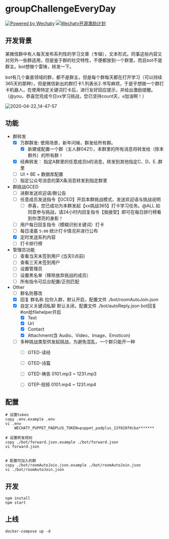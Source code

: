 # groupChallengeEveryDay

[![Powered by Wechaty](https://img.shields.io/badge/Powered%20By-Wechaty-green.svg)](https://github.com/chatie/wechaty)
[![Wechaty开源激励计划](https://img.shields.io/badge/Wechaty-开源激励计划-green.svg)](https://github.com/juzibot/Welcome/wiki/Everything-about-Wechaty)

## 开发背景

某微信群中有人每天发布系列性的学习文章（专辑），文本形式。同事这些内容又对另外一些群适用，但是鉴于群的社交特性，不便都放到一个群里。而且bot不是群主。bot想做个雷锋，转发一下。

bot有几个垂直领域的群，都不是群主，但是每个群每天都在打开学习（可以持续365天的那种），但是微信新出的群打卡1.列表长2.书写麻烦，于是乎想做一个群打卡机器人，在使用特定关键词打卡后，进行友好回应提示，并给出激励提醒。（@you，恭喜您完成今日xx学习挑战，您已坚持count天，✊加油啊！）

![2020-04-22_14-47-57](https://i.loli.net/2020/04/22/GbYLMgv39A7JdZf.jpg)

## 功能

- 群转发
  - [x] 万群群发: 使用场景，新年问候，群发给所有群。
    - [x] 新建或配置一个群（主人群0421），本群里的所有消息将转发给（除本群外）的所有群！
  - [x] 经典转发： 指定A群里的任意成员b的消息，转发到其他指定C、D、E..群里
  - [ ] UI + BE + 数据库配置
  - [ ] 指定公众号消息的第X条消息转发到指定群里
- 群挑战GCED
  - [ ] 进群发送欢迎语/群公告
  - [ ] 任意成员发送指令【GCED】开启本群挑战模式，发送欢迎语与挑战说明
    - [ ] 恭喜，您已成功为本群发起【xx挑战365】打卡学习任务。@ALL 如同意参与挑战，请24小时内回复指令【我接受】即可在每日排行榜看到你漂亮的身影！
  - [ ] 用户每日回复指令（模糊识别关键词）打卡
  - [ ] 每日凌晨 `5:00` 统计打卡情况并进行公布
  - [x] 定时发送系列内容
  - [ ] 打卡排行榜
- 管理员功能
  - [ ] 查看当天未签到用户 (当天0点前)
  - [ ] 查看三天未签到用户
  - [ ] 设置管理员
  - [ ] 设置黑名单（移除放弃挑战的成员）
  - [ ] 所有指令可后台配置/正则匹配
- Other
  - [ ] 群名防篡改
  - [x] 回复 群名称 拉你入群，默认开启，配置文件 ./bot/roomAutoJoin.json
  - [x] 自定义关键词私聊 默认关闭，配置文件 ./bot/autoReply.json bot回复#on给filehelper开启
      - [x] Text
      - [x] Url
      - [x] Contact
      - [x] Attachment(含 Audio、Video、Image、Emoticon)
  - [ ] 多种挑战类型供发起挑战，为避免混乱，一个群只能开一种
    - [ ] GTED-读经
    - [ ] GTED-诗篇
    - [ ] GTED-祷告 0101.mp3 ~ 1231.mp3
    - [ ] GTEP-视频 0101.mp4 ~ 1231.mp4


## 配置

```
# 设置token
copy .env.example .env
vi .env
    WECHATY_PUPPET_PADPLUS_TOKEN=puppet_padplus_13f028f0cba*******

# 设置转发规则
copy ./bot/forward.json.example ./bot/forward.json
vi forward.json


# 配置可加入的群
copy ./bot/roomAutoJoin.json.example ./bot/roomAutoJoin.json
vi ./bot/roomAutoJoin.json
```



## 开发

```
npm install
npm start
```



## 上线

```
docker-compose up -d
```


